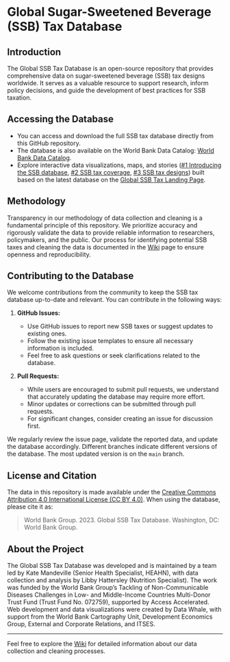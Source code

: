 # Global Sugar-Sweetened Beverage (SSB) Tax Database

## Introduction
The Global SSB Tax Database is an open-source repository that provides comprehensive data on sugar-sweetened beverage (SSB) tax designs worldwide. It serves as a valuable resource to support research, inform policy decisions, and guide the development of best practices for SSB taxation.

## Accessing the Database
- You can access and download the full SSB tax database directly from this GitHub repository. 
- The database is also available on the World Bank Data Catalog: [World Bank Data Catalog](https://datacatalog.worldbank.org/search/dataset/0063310).
- Explore interactive data visualizations, maps, and stories ([#1 Introducing the SSB database](https://ssbtax.worldbank.org/story-one), [#2 SSB tax coverage](https://ssbtax.worldbank.org/story-two), [#3 SSB tax designs](https://ssbtax.worldbank.org/story-three)) built based on the latest database on the [Global SSB Tax Landing Page](https://ssbtax.worldbank.org/).

## Methodology
Transparency in our methodology of data collection and cleaning is a fundamental principle of this repository. We prioritize accuracy and rigorously validate the data to provide reliable information to researchers, policymakers, and the public. Our process for identifying potential SSB taxes and cleaning the data is documented in the [Wiki](../../wiki) page to ensure openness and reproducibility.

## Contributing to the Database
We welcome contributions from the community to keep the SSB tax database up-to-date and relevant. You can contribute in the following ways:

1. **GitHub Issues:**
   - Use GitHub issues to report new SSB taxes or suggest updates to existing ones.
   - Follow the existing issue templates to ensure all necessary information is included.
   - Feel free to ask questions or seek clarifications related to the database.

2. **Pull Requests:**
   - While users are encouraged to submit pull requests, we understand that accurately updating the database may require more effort.
   - Minor updates or corrections can be submitted through pull requests.
   - For significant changes, consider creating an issue for discussion first.

We regularly review the issue page, validate the reported data, and update the database accordingly. Different branches indicate different versions of the database. The most updated version is on the `main` branch.


## License and Citation
The data in this repository is made available under the [Creative Commons Attribution 4.0 International License (CC BY 4.0)](https://creativecommons.org/licenses/by/4.0/). When using the database, please cite it as:

>World Bank Group. 2023. Global SSB Tax Database. Washington, DC: World Bank Group.

## About the Project
The Global SSB Tax Database was developed and is maintained by a team led by Kate Mandeville (Senior Health Specialist, HEAHN), with data collection and analysis by Libby Hattersley (Nutrition Specialist). The work was funded by the World Bank Group’s Tackling of Non-Communicable Diseases Challenges in Low- and Middle-Income Countries Multi-Donor Trust Fund (Trust Fund No. 072759), supported by Access Accelerated. Web development and data visualizations were created by Data Whale, with support from the World Bank Cartography Unit, Development Economics Group, External and Corporate Relations, and ITSES.

---

Feel free to explore the [Wiki](../../wiki) for detailed information about our data collection and cleaning processes.

